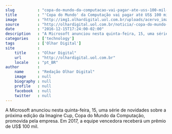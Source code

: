 ```yaml
---
slug          : "copa-do-mundo-da-computacao-vai-pagar-ate-uss-100-mil-no-ano-que-vem"
title         : "'Copa do Mundo' da Computação vai pagar até US$ 100 mil no ano que vem"
image         : "http://img1.olhardigital.uol.com.br/uploads/acervo_imagens/2015/08/20150831130009_660_420.jpg"
source        : "http://olhardigital.uol.com.br/noticia/-copa-do-mundo-da-computacao-vai-pagar-ate-us-100-mil-no-ano-que-vem/64702"
date          : "2016-12-15T17:24:00-02:00"
description   : "A Microsoft anunciou nesta quinta-feira, 15, uma série de novidades sobre a próxima edição da Imagine Cup, Copa do Mundo da Computação, promovida pela empresa. Em 2017, a equipe vencedora receberá um prêmio de US$ 100 mil."
categories    : ['technology']
tags          : ['Olhar Digital']
site          :
    title     : "Olhar Digital"
    url       : "http://olhardigital.uol.com.br"
    locale    : "pt_BR"
author        :
    name      : "Redação Olhar Digital"
    image     : null
    biography : null
    profile   : null
    facebook  : null
    twitter   : null
---
```


A Microsoft anunciou nesta quinta-feira, 15, uma série de novidades sobre a próxima edição da Imagine Cup, Copa do Mundo da Computação, promovida pela empresa. Em 2017, a equipe vencedora receberá um prêmio de US$ 100 mil.
